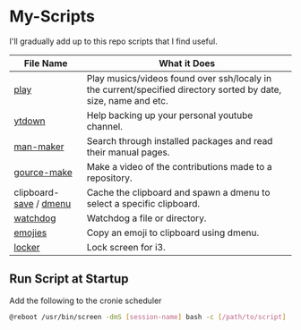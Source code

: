 # My-Scripts
I'll gradually add up to this repo scripts that I find useful.

| File Name              | What it Does                                                                                                    |
|------------------------|-----------------------------------------------------------------------------------------------------------------|
| [play](/scripts/play)                   | Play musics/videos found over ssh/localy in the current/specified directory sorted by date, size, name and etc. |
| [ytdown](/scripts/ytdown)                 | Help backing up your personal youtube channel.                                                                  |
| [man-maker](/scripts/man-maker)              | Search through installed packages and read their manual pages.                                                  |
| [gource-make](/scripts/gource-make)            | Make a video of the contributions made to a repository.                                                         |
| clipboard-[save](/scripts/cliboarder-save) / [dmenu](/scripts/cliboarder-dmenu) | Cache the clipboard and spawn a dmenu to select a specific clipboard.                                           |
| [watchdog](/scripts/watchdog)               | Watchdog a file or directory.                                                                                   |
| [emojies](/scripts/emojies)               | Copy an emoji to clipboard using dmenu.                                                                                   |
| [locker](/scripts/locker)               | Lock screen for i3.                                                                                   |

## Run Script at Startup
Add the following to the cronie scheduler
```bash
@reboot /usr/bin/screen -dmS [session-name] bash -c [/path/to/script]
```
